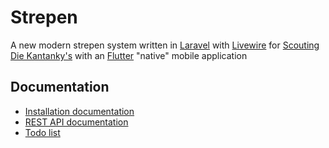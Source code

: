 # Strepen
A new modern strepen system written in [Laravel](https://laravel.com/) with [Livewire](https://laravel-livewire.com/) for [Scouting Die Kantanky's](https://www.diekantankys.nl/) with an [Flutter](https://flutter.dev/) "native" mobile application

## Documentation
- [Installation documentation](docs/installation.md)
- [REST API documentation](docs/api.md)
- [Todo list](docs/todo.md)
